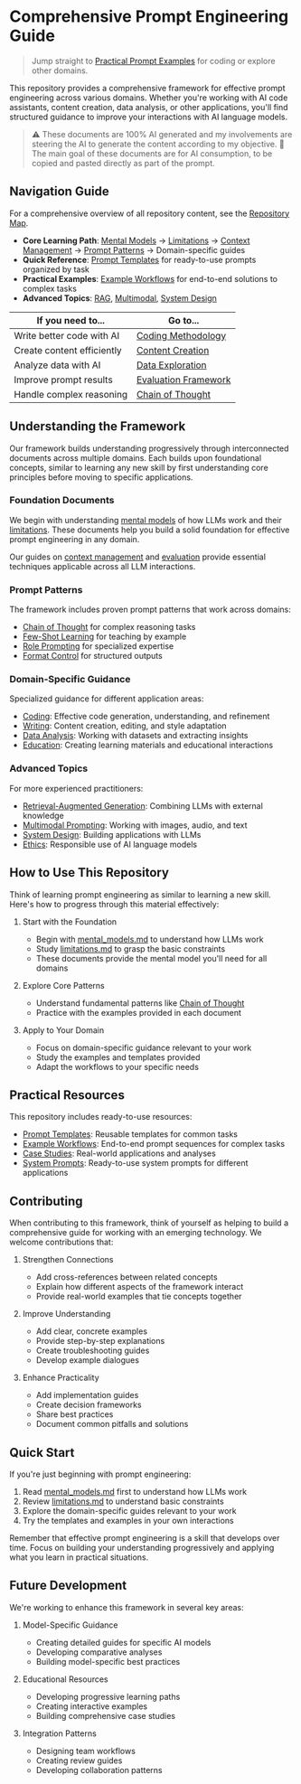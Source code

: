 # Comprehensive Prompt Engineering Guide

> Jump straight to [Practical Prompt Examples](examples/prompts/coding/code_prompts.md) for coding or explore other domains.

This repository provides a comprehensive framework for effective prompt engineering across various domains. Whether you're working with AI code assistants, content creation, data analysis, or other applications, you'll find structured guidance to improve your interactions with AI language models.

> ⚠️ These documents are 100% AI generated and my involvements are steering the AI to generate the content according to my objective.
> 📝 The main goal of these documents are for AI consumption, to be copied and pasted directly as part of the prompt.

## Navigation Guide

For a comprehensive overview of all repository content, see the [Repository Map](REPOSITORY_MAP.md).

- **Core Learning Path**: [Mental Models](docs/fundamentals/mental_models.md) → [Limitations](docs/fundamentals/limitations.md) → [Context Management](docs/fundamentals/context_management.md) → [Prompt Patterns](docs/prompt_patterns/) → Domain-specific guides
- **Quick Reference**: [Prompt Templates](templates/) for ready-to-use prompts organized by task
- **Practical Examples**: [Example Workflows](examples/workflows/) for end-to-end solutions to complex tasks
- **Advanced Topics**: [RAG](docs/advanced/rag.md), [Multimodal](docs/advanced/multimodal.md), [System Design](docs/advanced/system_design.md)

| If you need to... | Go to... |
|-------------------|----------|
| Write better code with AI | [Coding Methodology](docs/domains/coding/methodology.md) |
| Create content efficiently | [Content Creation](docs/domains/writing/content_creation.md) |
| Analyze data with AI | [Data Exploration](docs/domains/data_analysis/data_exploration.md) |
| Improve prompt results | [Evaluation Framework](docs/fundamentals/evaluation.md) |
| Handle complex reasoning | [Chain of Thought](docs/prompt_patterns/chain_of_thought.md) |

## Understanding the Framework

Our framework builds understanding progressively through interconnected documents across multiple domains. Each builds upon foundational concepts, similar to learning any new skill by first understanding core principles before moving to specific applications.

### Foundation Documents

We begin with understanding [mental models](docs/fundamentals/mental_models.md) of how LLMs work and their [limitations](docs/fundamentals/limitations.md). These documents help you build a solid foundation for effective prompt engineering in any domain.

Our guides on [context management](docs/fundamentals/context_management.md) and [evaluation](docs/fundamentals/evaluation.md) provide essential techniques applicable across all LLM interactions.

### Prompt Patterns

The framework includes proven prompt patterns that work across domains:

- [Chain of Thought](docs/prompt_patterns/chain_of_thought.md) for complex reasoning tasks
- [Few-Shot Learning](docs/prompt_patterns/few_shot.md) for teaching by example
- [Role Prompting](docs/prompt_patterns/role_prompting.md) for specialized expertise
- [Format Control](docs/prompt_patterns/format_control.md) for structured outputs

### Domain-Specific Guidance

Specialized guidance for different application areas:

- [Coding](docs/domains/coding/methodology.md): Effective code generation, understanding, and refinement
- [Writing](docs/domains/writing/content_creation.md): Content creation, editing, and style adaptation
- [Data Analysis](docs/domains/data_analysis/data_exploration.md): Working with datasets and extracting insights
- [Education](docs/domains/education): Creating learning materials and educational interactions

### Advanced Topics

For more experienced practitioners:

- [Retrieval-Augmented Generation](docs/advanced/rag.md): Combining LLMs with external knowledge
- [Multimodal Prompting](docs/advanced/multimodal.md): Working with images, audio, and text
- [System Design](docs/advanced/system_design.md): Building applications with LLMs
- [Ethics](docs/advanced/ethics.md): Responsible use of AI language models

## How to Use This Repository

Think of learning prompt engineering as similar to learning a new skill. Here's how to progress through this material effectively:

1. Start with the Foundation
   - Begin with [mental_models.md](docs/fundamentals/mental_models.md) to understand how LLMs work
   - Study [limitations.md](docs/fundamentals/limitations.md) to grasp the basic constraints
   - These documents provide the mental model you'll need for all domains

2. Explore Core Patterns
   - Understand fundamental patterns like [Chain of Thought](docs/prompt_patterns/chain_of_thought.md)
   - Practice with the examples provided in each document
   
3. Apply to Your Domain
   - Focus on domain-specific guidance relevant to your work
   - Study the examples and templates provided
   - Adapt the workflows to your specific needs

## Practical Resources

This repository includes ready-to-use resources:

- [Prompt Templates](templates/): Reusable templates for common tasks
- [Example Workflows](examples/workflows/): End-to-end prompt sequences for complex tasks
- [Case Studies](examples/case_studies/): Real-world applications and analyses
- [System Prompts](src/system_prompts/): Ready-to-use system prompts for different applications

## Contributing

When contributing to this framework, think of yourself as helping to build a comprehensive guide for working with an emerging technology. We welcome contributions that:

1. Strengthen Connections
   - Add cross-references between related concepts
   - Explain how different aspects of the framework interact
   - Provide real-world examples that tie concepts together

2. Improve Understanding
   - Add clear, concrete examples
   - Provide step-by-step explanations
   - Create troubleshooting guides
   - Develop example dialogues

3. Enhance Practicality
   - Add implementation guides
   - Create decision frameworks
   - Share best practices
   - Document common pitfalls and solutions

## Quick Start

If you're just beginning with prompt engineering:

1. Read [mental_models.md](docs/fundamentals/mental_models.md) first to understand how LLMs work
2. Review [limitations.md](docs/fundamentals/limitations.md) to understand basic constraints
3. Explore the domain-specific guides relevant to your work
4. Try the templates and examples in your own interactions

Remember that effective prompt engineering is a skill that develops over time. Focus on building your understanding progressively and applying what you learn in practical situations.

## Future Development

We're working to enhance this framework in several key areas:

1. Model-Specific Guidance
   - Creating detailed guides for specific AI models
   - Developing comparative analyses
   - Building model-specific best practices

2. Educational Resources
   - Developing progressive learning paths
   - Creating interactive examples
   - Building comprehensive case studies

3. Integration Patterns
   - Designing team workflows
   - Creating review guides
   - Developing collaboration patterns
